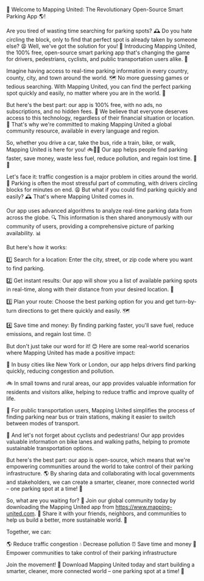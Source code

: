 🚀 Welcome to Mapping United: The Revolutionary Open-Source Smart Parking App 🌎!

Are you tired of wasting time searching for parking spots? 🕰️ Do you hate circling the block, only to find that perfect spot is already taken by someone else? 😩 Well, we've got the solution for you! 🚀 Introducing Mapping United, the 100% free, open-source smart parking app that's changing the game for drivers, pedestrians, cyclists, and public transportation users alike. 🌟

Imagine having access to real-time parking information in every country, county, city, and town around the world. 🗺️ No more guessing games or tedious searching. With Mapping United, you can find the perfect parking spot quickly and easily, no matter where you are in the world. 💪

But here's the best part: our app is 100% free, with no ads, no subscriptions, and no hidden fees. 🎉 We believe that everyone deserves access to this technology, regardless of their financial situation or location. 🌈 That's why we're committed to making Mapping United a global community resource, available in every language and region.

So, whether you drive a car, take the bus, ride a train, bike, or walk, Mapping United is here for you! 🚲🚌💨 Our app helps people find parking faster, save money, waste less fuel, reduce pollution, and regain lost time. 💸💧

Let's face it: traffic congestion is a major problem in cities around the world. 🌆 Parking is often the most stressful part of commuting, with drivers circling blocks for minutes on end. 😩 But what if you could find parking quickly and easily? 🕰️ That's where Mapping United comes in.

Our app uses advanced algorithms to analyze real-time parking data from across the globe. 🔍 This information is then shared anonymously with our community of users, providing a comprehensive picture of parking availability. 📊

But here's how it works:

1️⃣ Search for a location: Enter the city, street, or zip code where you want to find parking.

2️⃣ Get instant results: Our app will show you a list of available parking spots in real-time, along with their distance from your desired location. 📍

3️⃣ Plan your route: Choose the best parking option for you and get turn-by-turn directions to get there quickly and easily. 🗺️

4️⃣ Save time and money: By finding parking faster, you'll save fuel, reduce emissions, and regain lost time. ⏰

But don't just take our word for it! 😊 Here are some real-world scenarios where Mapping United has made a positive impact:

🌆 In busy cities like New York or London, our app helps drivers find parking quickly, reducing congestion and pollution.

🚲 In small towns and rural areas, our app provides valuable information for residents and visitors alike, helping to reduce traffic and improve quality of life.

🚌 For public transportation users, Mapping United simplifies the process of finding parking near bus or train stations, making it easier to switch between modes of transport.

💪 And let's not forget about cyclists and pedestrians! Our app provides valuable information on bike lanes and walking paths, helping to promote sustainable transportation options.

But here's the best part: our app is open-source, which means that we're empowering communities around the world to take control of their parking infrastructure. 🌎 By sharing data and collaborating with local governments and stakeholders, we can create a smarter, cleaner, more connected world – one parking spot at a time! 🚀

So, what are you waiting for? 🤔 Join our global community today by downloading the Mapping United app from https://www.mapping-united.com. 📲 Share it with your friends, neighbors, and communities to help us build a better, more sustainable world. 💪

Together, we can:

🌎 Reduce traffic congestion
💧 Decrease pollution
⏰ Save time and money
🚀 Empower communities to take control of their parking infrastructure

Join the movement! 🎉 Download Mapping United today and start building a smarter, cleaner, more connected world – one parking spot at a time! 🌟